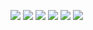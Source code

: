
![](http://twitter.com/ls_pp/statuses/137320398479048704)
![](http://twitter.com/ls_pp/statuses/137042082866016257)
![](http://twitter.com/ls_pp/statuses/136589575668764673)
![](http://twitter.com/ls_pp/statuses/136003827236225024)
![](http://twitter.com/ls_pp/statuses/135911098196049920)
![](http://twitter.com/ls_pp/statuses/135644745031618562)
